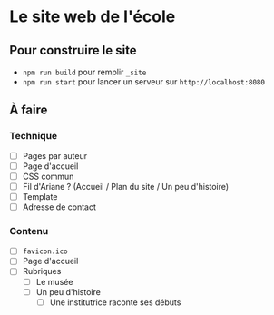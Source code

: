 # Le site web de l'école

## Pour construire le site

- `npm run build` pour remplir `_site`
- `npm run start` pour lancer un serveur sur `http://localhost:8080`

## À faire

### Technique

- [ ] Pages par auteur
- [ ] Page d'accueil
- [ ] CSS commun
- [ ] Fil d'Ariane ? (Accueil / Plan du site / Un peu d'histoire)
- [ ] Template
- [ ] Adresse de contact

### Contenu

- [ ] `favicon.ico`
- [ ] Page d'accueil
- [ ] Rubriques
  - [ ] Le musée
  - [ ] Un peu d'histoire
    - [ ] Une institutrice raconte ses débuts